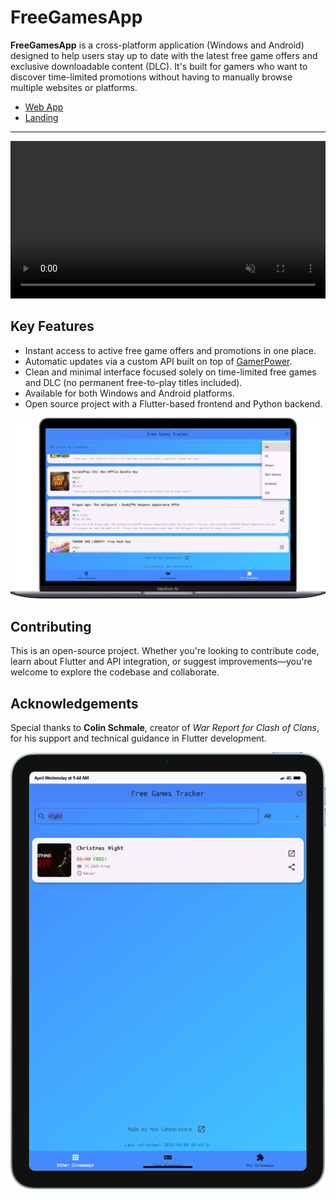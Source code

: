# FreeGamesApp

**FreeGamesApp** is a cross-platform application (Windows and Android) designed to help users stay up to date with the latest free game offers and exclusive downloadable content (DLC). It's built for gamers who want to discover time-limited promotions without having to manually browse multiple websites or platforms.

- [Web App](https://gamingdeals.netlify.app/)
- [Landing](https://pyoneerc1.itch.io/free-games-tracker)
---

<video width="100%" controls autoplay muted loop>
  <source src="img/googlepixel.mp4" type="video/mp4">
  Your browser does not support the video tag.
</video>

## Key Features

- Instant access to active free game offers and promotions in one place.
- Automatic updates via a custom API built on top of [GamerPower](https://www.gamerpower.com/api).
- Clean and minimal interface focused solely on time-limited free games and DLC (no permanent free-to-play titles included).
- Available for both Windows and Android platforms.
- Open source project with a Flutter-based frontend and Python backend.

![Mac view](img/mac.png)

## Contributing

This is an open-source project. Whether you're looking to contribute code, learn about Flutter and API integration, or suggest improvements—you're welcome to explore the codebase and collaborate.

## Acknowledgements

Special thanks to **Colin Schmale**, creator of *War Report for Clash of Clans*, for his support and technical guidance in Flutter development.

![Tablet view](img/ipad.png)
